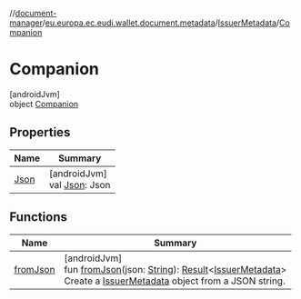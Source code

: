 //[document-manager](../../../../index.md)/[eu.europa.ec.eudi.wallet.document.metadata](../../index.md)/[IssuerMetadata](../index.md)/[Companion](index.md)

# Companion

[androidJvm]\
object [Companion](index.md)

## Properties

| Name | Summary |
|---|---|
| [Json](-json.md) | [androidJvm]<br>val [Json](-json.md): Json |

## Functions

| Name | Summary |
|---|---|
| [fromJson](from-json.md) | [androidJvm]<br>fun [fromJson](from-json.md)(json: [String](https://kotlinlang.org/api/latest/jvm/stdlib/kotlin-stdlib/kotlin/-string/index.html)): [Result](https://kotlinlang.org/api/latest/jvm/stdlib/kotlin-stdlib/kotlin/-result/index.html)&lt;[IssuerMetadata](../index.md)&gt;<br>Create a [IssuerMetadata](../index.md) object from a JSON string. |
